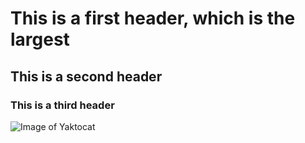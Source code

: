 # This is a first header, which is the largest
## This is a second header
### This is a third header
![Image of Yaktocat](https://octodex.github.com/images/yaktocat.png)

